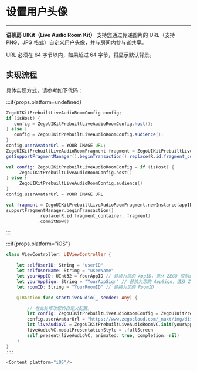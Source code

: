 # 设置用户头像

- - -

**语聊房 UIKit（Live Audio Room Kit）** 支持您通过传递图片的 URL（支持 PNG、JPG 格式）自定义用户头像，并与房间内参与者共享。

<Note title="说明">
URL 必须在 64 字节以内，如果超过 64 字节，将显示默认背景。
</Note>


## 实现流程

具体实现方式，请参考如下代码：

:::if{props.platform=undefined}
<CodeGroup>
```java title="Java"
ZegoUIKitPrebuiltLiveAudioRoomConfig config;
if (isHost) {
   config = ZegoUIKitPrebuiltLiveAudioRoomConfig.host();
} else {
   config = ZegoUIKitPrebuiltLiveAudioRoomConfig.audience();
}
config.userAvatarUrl = YOUR IMAGE URL;
ZegoUIKitPrebuiltLiveAudioRoomFragment fragment = ZegoUIKitPrebuiltLiveAudioRoomFragment.newInstance(appID,appSign, userID, userName, roomID, config);// 请从 ZEGO 控制台获取 AppID、Appsign。
getSupportFragmentManager().beginTransaction().replace(R.id.fragment_container, fragment).commitNow();
```
```kotlin title="Kotlin"
val config: ZegoUIKitPrebuiltLiveAudioRoomConfig = if (isHost) {
     ZegoUIKitPrebuiltLiveAudioRoomConfig.host()
} else {
     ZegoUIKitPrebuiltLiveAudioRoomConfig.audience()
}
config.userAvatarUrl = YOUR IMAGE URL

val fragment = ZegoUIKitPrebuiltLiveAudioRoomFragment.newInstance(appID, appSign, userID, userName, roomID, config)
supportFragmentManager.beginTransaction()
            .replace(R.id.fragment_container, fragment)
            .commitNow()
```
</CodeGroup>
:::

:::if{props.platform="iOS"}
```swift
class ViewController: UIViewController {

    let selfUserID: String = "userID"
    let selfUserName: String = "userName"
    let yourAppID: UInt32 = YourAppID // 替换为您的 AppID，请从 ZEGO 控制台获取。
    let yourAppSign: String = "YourAppSign" // 替换为您的 AppSign，请从 ZEGO 控制台获取。
    let roomID: String = "YourRoomID" // 替换为您的 RoomID

    @IBAction func startLiveAudio(_ sender: Any) {

        // 在此处修改您的自定义配置。
        let config: ZegoUIKitPrebuiltLiveAudioRoomConfig = ZegoUIKitPrebuiltLiveAudioRoomConfig.host()
        config.userAvatarUrl = "https://www.zegocloud.com/_nuxt/img/discord_nav@2x.8739674.png" // 示例
        let liveAudioVC = ZegoUIKitPrebuiltLiveAudioRoomVC.init(yourAppID, appSign: yourAppSign, userID: selfUserID, userName: selfUserName, roomID: roomID, config: config)
        liveAudioVC.modalPresentationStyle = .fullScreen
        self.present(liveAudioVC, animated: true, completion: nil)
    }
}
:::

<Content platform="iOS"/>